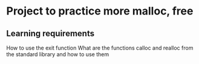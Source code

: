 # Project to practice more malloc, free
## Learning requirements
How to use the exit function
What are the functions calloc and realloc from the standard library and how to use them
